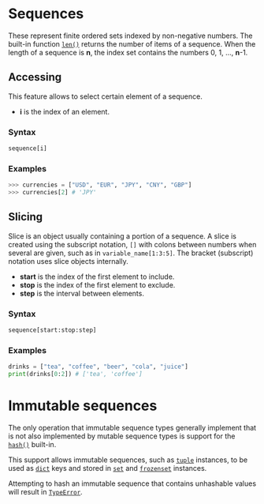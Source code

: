 # Sequences

These represent finite ordered sets indexed by non-negative numbers. The built-in function [`len()`](/built-in-functions/len.md) returns the number of items of a sequence. When the length of a sequence is **n**, the index set contains the numbers 0, 1, ..., **n**-1.

## Accessing
This feature allows to select certain element of a sequence.
- **i** is the index of an element.

### Syntax
```python
sequence[i]
```

### Examples
```python
>>> currencies = ["USD", "EUR", "JPY", "CNY", "GBP"]
>>> currencies[2] # 'JPY'
```

## Slicing
Slice is an object usually containing a portion of a sequence. A slice is created using the subscript notation, `[]` with colons between numbers when several are given, such as in `variable_name[1:3:5]`. The bracket (subscript) notation uses slice objects internally.

- **start** is the index of the first element to include.
- **stop** is the index of the first element to exclude.
- **step** is the interval between elements.

### Syntax
```python
sequence[start:stop:step]
```

### Examples
```python
drinks = ["tea", "coffee", "beer", "cola", "juice"]
print(drinks[0:2]) # ['tea', 'coffee']
```

# Immutable sequences
The only operation that immutable sequence types generally implement that is not also implemented by mutable sequence types is support for the [`hash()`](/built-in-functions/hash.md) built-in.

This support allows immutable sequences, such as [`tuple`](/built-in-types/tuple.md) instances, to be used as [`dict`](/built-in-types/dict.md) keys and stored in [`set`](/built-in-types/set.md) and [`frozenset`](/built-in-types/frozenset.md) instances.

Attempting to hash an immutable sequence that contains unhashable values will result in [`TypeError`](/exceptions/TypeError.md).